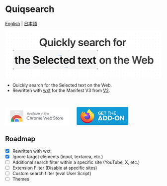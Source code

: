 # Quiqsearch

[English](/README.md) | [日本語](/README.ja.md)

![hero](/docs/images/hero.gif)

- Quickly search for the Selected text on the Web.
- Rewritten with [wxt](https://github.com/wxt-dev/wxt) for the Manifest V3 from [V2](https://github.com/ergofriend/Quiqsearch/tree/v2).

<br />

[![chrome](/docs/images/brands/chrome.png)](https://chromewebstore.google.com/detail/quiqsearch/aemnbkipehpanmmiicmofabkfllcmajj)
&nbsp;&nbsp;&nbsp;&nbsp;
[![firefox](/docs/images/brands/firefox.png)](https://addons.mozilla.org/firefox/addon/quiqsearch/)


## Roadmap

- [x] Rewritten with wxt
- [x] Ignore target elements (input, textarea, etc.)
- [ ] Additional search filter within a specific site (YouTube, X, etc.)
- [ ] Extension Filter (Disable at specific sites)
- [ ] Custom search filter (eval User Script)
- [ ] Themes
